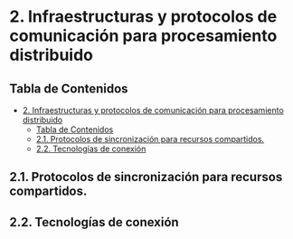 # 2. Infraestructuras y protocolos de comunicación para procesamiento distribuido

## Tabla de Contenidos
- [2. Infraestructuras y protocolos de comunicación para procesamiento distribuido](#2-infraestructuras-y-protocolos-de-comunicación-para-procesamiento-distribuido)
  - [Tabla de Contenidos](#tabla-de-contenidos)
  - [2.1. Protocolos de sincronización para recursos compartidos.](#21-protocolos-de-sincronización-para-recursos-compartidos)
  - [2.2. Tecnologías de conexión](#22-tecnologías-de-conexión)

## 2.1. Protocolos de sincronización para recursos compartidos.
## 2.2. Tecnologías de conexión
